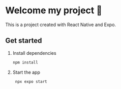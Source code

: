 # Welcome my project 👋

This is a project created with React Native and Expo.

## Get started

1. Install dependencies

   ```bash
   npm install
   ```

2. Start the app

   ```bash
    npx expo start
   ```
